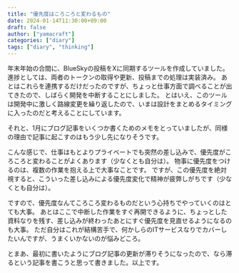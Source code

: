 ```yaml
---
title: "優先度はころころと変わるもの"
date: 2024-01-14T11:30:00+09:00
draft: false
author: ["yamacraft"]
categories: ["diary"]
tags: ["diary", "thinking"]
---
```


年末年始の合間に、BlueSkyの投稿をXに同期するツールを作成していました。
進捗としては、両者のトークンの取得や更新、投稿までの処理は実装済み。
あとはこれらを連携するだけだったのですが、ちょっと仕事方面で調べることが出てきたので、しばらく開発を中断することにしました。
とはいえ、このツールは開発中に激しく路線変更を繰り返したので、いまは設計をまとめるタイミングに入ったのだと考えることにしています。

それと、1月にブログ記事をいくつか書くためのメモをとっていましたが、同様の理由で記事に起こすのはもう少し先になりそうです。

こんな感じで、仕事はもとよりプライベートでも突然の差し込みで、優先度がころころと変わることがよくあります（少なくとも自分は）。
物事に優先度をつけるのは、複数の作業を抱える上で大事なことです。
ですが、この優先度を絶対視すると、こういった差し込みによる優先度変化で精神が疲弊しがちです（少なくとも自分は）。

ですので、優先度なんてころころ変わるものだという心持ちでやっていくのはとても大事。
あとはここで中断した作業をすぐ再開できるように、ちょっとした資料なりを残す、差し込みが終わったあとにすぐ優先度を見直せるようになるのも大事。
ただ自分はこれが結構苦手で、何かしらのITサービスなりでカバーしたいんですが、うまくいかないのが悩みどころ。

とまあ、最初に書いたようにブログ記事の更新が滞りそうになったので、なら滞るという記事を書こうと思って書きました。以上です。
